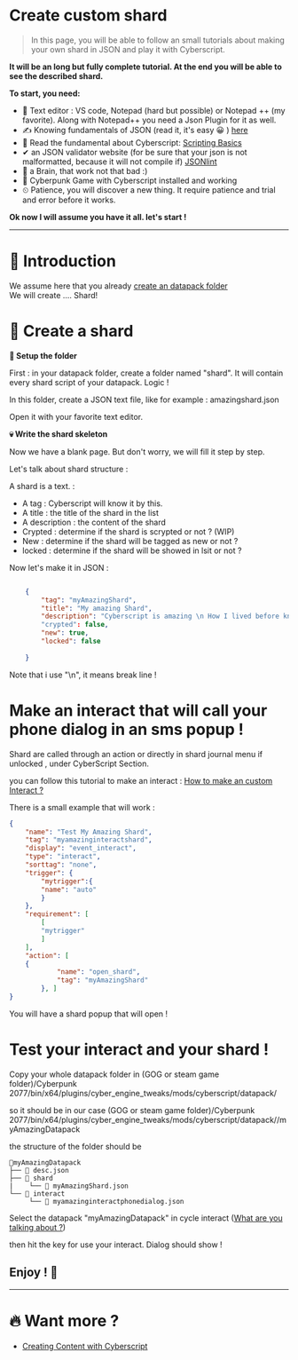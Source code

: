 # Create custom shard

> In this page, you will be able to follow an small tutorials about making your own shard in JSON and play it with Cyberscript.

**It will be an long but fully complete tutorial. At the end you will be able to see the described shard.**

**To start, you need:**
- 📄 Text editor : VS code, Notepad (hard but possible) or Notepad ++ (my favorite). Along with Notepad++ you need a Json Plugin for it as well.
- ✍️ Knowing fundamentals of JSON (read it, it's easy 😀 ) [here](https://www.w3schools.com/js/js_json_intro.asp)
- 💯 Read the fundamental about Cyberscript: [Scripting Basics](scripting-basics.md)
- ✔ an JSON validator website (for be sure that your json is not malformatted, because it will not compile if) [JSONlint](https://jsonlint.com/)
- 🧠 a Brain, that work not that bad :)
- 🥇 Cyberpunk Game with Cyberscript installed and working
- ⏲ Patience, you will discover a new thing. It require patience and trial and error before it works.

**Ok now I will assume you have it all. let's start !**<hr>

# 📁 Introduction

We assume here that you already [create an datapack folder](create-an-datapack-folder.md)
<br>We will create .... Shard!

# 💬 Create a shard

**📂 Setup the folder**

First : in your datapack folder, create a folder named "shard". It will contain every shard script of your datapack. Logic !

In this folder, create a JSON text file, like for example : amazingshard.json

Open it with your favorite text editor.

**💀 Write the shard skeleton**

Now we have a blank page. But don't worry, we will fill it step by step.

Let's talk about shard structure :

A shard is a text. :
- A tag : Cyberscript will know it by this.
- A title : the title of the shard in the list
- A description : the content of the shard
- Crypted :  determine if the shard is scrypted or not ? (WIP)
- New : determine if the shard will be tagged as new or not ?
- locked : determine if the shard will be showed in lsit or not  ?

Now let's make it in JSON :

```json

	{
		"tag": "myAmazingShard",
		"title": "My amazing Shard",
		"description": "Cyberscript is amazing \n How I lived before know it ?"
		"crypted": false,
		"new": true,
		"locked": false
	 
	}

```

Note that i use "\n", it means break line !



# Make an interact that will call your phone dialog in an sms popup !

Shard are called through an action or directly in shard journal menu if unlocked , under CyberScript Section.



you can follow this tutorial to make an interact : [How to make an custom Interact ?](create-custom-interact.md)

There is a small example that will work :

```json
{
	"name": "Test My Amazing Shard",
	"tag": "myamazinginteractshard",
	"display": "event_interact",
	"type": "interact",
	"sorttag": "none",
	"trigger": {
		"mytrigger":{
		"name": "auto"
	    }
	},
	"requirement": [
		[
		"mytrigger"
		]
	],
	"action": [
	{
            "name": "open_shard",
            "tag": "myAmazingShard"
        }, ]
}
```


You will have a shard popup that will open ! 

# Test your interact and your shard !

Copy your whole datapack folder in (GOG or steam game folder)/Cyberpunk 2077/bin/x64/plugins/cyber_engine_tweaks/mods/cyberscript/datapack/

so it should be in our case (GOG or steam game folder)/Cyberpunk 2077/bin/x64/plugins/cyber_engine_tweaks/mods/cyberscript/datapack//myAmazingDatapack

the structure of the folder should be


```structure
📂myAmazingDatapack
├── 📃 desc.json
├── 📁 shard
|    └── 📃 myAmazingShard.json
└── 📁 interact
     └── 📃 myamazinginteractphonedialog.json
```

Select the datapack "myAmazingDatapack" in cycle interact ([What are you talking about ?](cet-key-binding.md))

then hit the key for use your interact. Dialog should show !

<h2>Enjoy ! 🤠</h2><hr>

# 🔥 Want more ?
- [Creating Content with Cyberscript](creating-content-with-cyberscript.md)